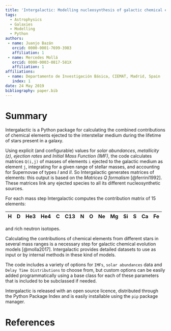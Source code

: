 ```yaml
---
title: 'Intergalactic: Modelling nucleosynthesis of galactic chemical elements'
tags:
  - Astrophysics
  - Galaxies
  - Modelling
  - Python
authors:
 - name: Juanjo Bazán
   orcid: 0000-0001-7699-3983
   affiliation: 1
 - name: Mercedes Mollá
   orcid: 0000-0003-0817-581X
   affiliation: 1
affiliations:
 - name: Departamento de Investigación Básica, CIEMAT, Madrid, Spain
   index: 1
date: 24 May 2019
bibliography: paper.bib
---
```


# Summary

Intergalactic is a Python package for calculating the combined contributions of chemical elements ejected to the interstellar medium during the lifetime of stars present in a galaxy.

Using explicit (and configurable) values for *solar abundances*, *metallicity (z)*, *ejection rates* and *Initial Mass Function (IMF)*, the code calculates matrices `Q(i,j)` of masses of elements `i` ejected to the galactic medium as element `j`, integrating for a given range of stellar masses, and accounting for Supernovae of types *I* and *II*. So Intergalactic generates matrices of elements: this output is based on the *Matrices Q formalism* [@ferrini1992]. These matrices link any ejected species to all its different nucleosynthetic sources.

For each mass step Intergalactic computes the contribution matrix of 15 elements:

| H | D | He3 | He4 | C | C13 | N | O | Ne | Mg | Si | S | Ca | Fe |
| --- | --- | --- | --- | --- | --- | --- | --- | --- | --- | --- | --- | --- | --- |

and rich neutron isotopes.

Calculating the contributions of chemical elements from different stars in several mass ranges is a necessary step for galactic chemical evolution models [@molla2017]. Intergalactic provides detailed datasets to use as input or by internal methods in these kind of models.

The code includes a variety of options for `IMFs`, `solar abundances` data and `Delay Time Distributions` to choose from, but custom options can be easily added programmatically using a base class for each of these parameters that is included to be subclassed if needed.

Intergalactic is released with an open source licence, distributed through the Python Package Index and is easily installable using the `pip` package manager.


# References
